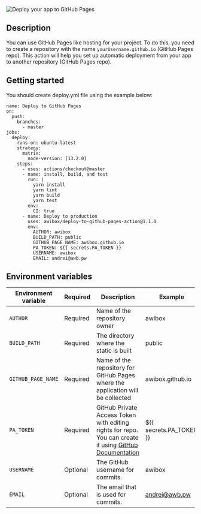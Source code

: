 ![Deploy your app to GitHub Pages](https://repository-images.githubusercontent.com/234867128/ea82a980-3ad8-11ea-9946-c8d55e816f1a)

## Description
You can use GitHub Pages like hosting for your project. To do this, you need to create a repository with the name ```yourUsername.github.io``` (GitHub Pages repo).
This action will help you set up automatic deployment from your app to another repository (GitHub Pages repo).

## Getting started
You should create deploy.yml file using the example below:
```
name: Deploy to GitHub Pages
on:
  push:
    branches:
      - master
jobs:
  deploy:
    runs-on: ubuntu-latest
    strategy:
      matrix:
        node-version: [13.2.0]
    steps:
      - uses: actions/checkout@master
      - name: install, build, and test
        run: |
          yarn install
          yarn lint
          yarn build
          yarn test
        env:
          CI: true
      - name: Deploy to production
        uses: awibox/deploy-to-github-pages-action@1.1.0
        env:
          AUTHOR: awibox
          BUILD_PATH: public
          GITHUB_PAGE_NAME: awibox.github.io
          PA_TOKEN: ${{ secrets.PA_TOKEN }}
          USERNAME: awibox
          EMAIL: andrei@awb.pw
```

## Environment variables
|Environment variable|Required|Description|Example|
|--------------------|--------|-----------|-------|
|`AUTHOR`|Required|Name of the repository owner|awibox|
|`BUILD_PATH`|Required|The directory where the static is built| public
|`GITHUB_PAGE_NAME`|Required|Name of the repository for GitHub Pages where the application will be collected|awibox.github.io|
|`PA_TOKEN`|Required|GitHub Private Access Token with editing rights for repo. You can create it using [GitHub Documentation](https://help.github.com/en/articles/creating-a-personal-access-token-for-the-command-line)|${{ secrets.PA_TOKEN }}|
|`USERNAME`|Optional|The GitHub username for commits.|awibox|
|`EMAIL`|Optional|The email that is used for commits.|andrei@awb.pw|

